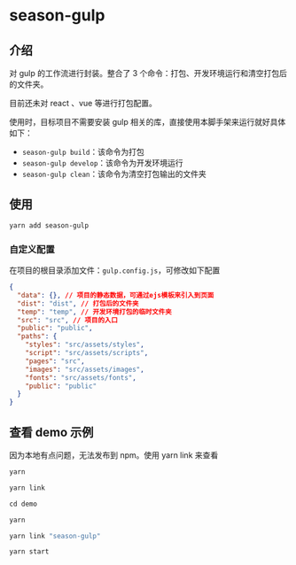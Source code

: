 # season-gulp

## 介绍

对 gulp 的工作流进行封装。整合了 3 个命令：打包、开发环境运行和清空打包后的文件夹。

目前还未对 react 、vue 等进行打包配置。

使用时，目标项目不需要安装 gulp 相关的库，直接使用本脚手架来运行就好具体如下：

- `season-gulp build`：该命令为打包
- `season-gulp develop`：该命令为开发环境运行
- `season-gulp clean`：该命令为清空打包输出的文件夹

## 使用

`yarn add season-gulp`

### 自定义配置

在项目的根目录添加文件：`gulp.config.js`，可修改如下配置

```json
{
  "data": {}, // 项目的静态数据，可通过ejs模板来引入到页面
  "dist": "dist", // 打包后的文件夹
  "temp": "temp", // 开发环境打包的临时文件夹
  "src": "src", // 项目的入口
  "public": "public",
  "paths": {
    "styles": "src/assets/styles",
    "script": "src/assets/scripts",
    "pages": "src",
    "images": "src/assets/images",
    "fonts": "src/assets/fonts",
    "public": "public"
  }
}
```

## 查看 demo 示例

因为本地有点问题，无法发布到 npm。使用 yarn link 来查看

```js
yarn

yarn link

cd demo

yarn

yarn link "season-gulp"

yarn start
```
